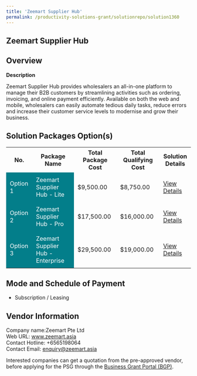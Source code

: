 ```yaml
---
title: 'Zeemart Supplier Hub'
permalink: /productivity-solutions-grant/solutionrepo/solution1360
---
```


## Zeemart Supplier Hub

## Overview

**Description**

Zeemart Supplier Hub provides wholesalers an all-in-one platform to manage their B2B customers by streamlining activities such as ordering, invoicing, and online payment efficiently. Available on both the web and mobile, wholesalers can easily automate tedious daily tasks, reduce errors and increase their customer service levels to modernise and grow their business.

## Solution Packages Option(s)

<table>
<tr>
<th><b>No.</b></th>
<th><b>Package Name</b></th>
<th><b>Total Package Cost</b></th>
<th><b>Total Qualifying Cost</b></th>
<th><b>Solution Details</b></th>
</tr>
<tr>
<td style='padding: 10px; background-color: #037E8A; color: #FFFFFF;'>Option 1</td>
<td style='padding: 10px; background-color: #037E8A; color: #FFFFFF;'>Zeemart Supplier Hub - Lite</td>
<td style='padding: 10px;'>$9,500.00</td>
<td style='padding: 10px;'>$8,750.00</td>
<td style='padding: 10px;'><a href='/images/psg/Zeemart_Desensitised_Annex_3_21_July_2022_Part_1.pdf' target='_blank'>View Details</a></td>
</tr>
<tr>
<td style='padding: 10px; background-color: #037E8A; color: #FFFFFF;'>Option 2</td>
<td style='padding: 10px; background-color: #037E8A; color: #FFFFFF;'>Zeemart Supplier Hub - Pro</td>
<td style='padding: 10px;'>$17,500.00</td>
<td style='padding: 10px;'>$16,000.00</td>
<td style='padding: 10px;'><a href='/images/psg/Zeemart_Desensitised_Annex_3_21_July_2022_Part_2.pdf' target='_blank'>View Details</a></td>
</tr>
<tr>
<td style='padding: 10px; background-color: #037E8A; color: #FFFFFF;'>Option 3</td>
<td style='padding: 10px; background-color: #037E8A; color: #FFFFFF;'>Zeemart Supplier Hub - Enterprise</td>
<td style='padding: 10px;'>$29,500.00</td>
<td style='padding: 10px;'>$19,000.00</td>
<td style='padding: 10px;'><a href='/images/psg/Zeemart_Desensitised_Annex_3_21_July_2022_Part_3.pdf' target='_blank'>View Details</a></td>
</tr>
</table>

## Mode and Schedule of Payment

 - Subscription / Leasing

## Vendor Information

 Company name:Zeemart Pte Ltd<br>Web URL: www.zeemart.asia <br>Contact Hotline: +6565198064 <br>Contact Email: enquiry@zeemart.asia 

Interested companies can get a quotation from the pre-approved vendor, before applying for the PSG through the <a href='https://www.businessgrants.gov.sg/' target='_blank' rel='noopener'>Business Grant Portal (BGP)</a>.

<script src="/jquery/resize-tables.js"></script>
